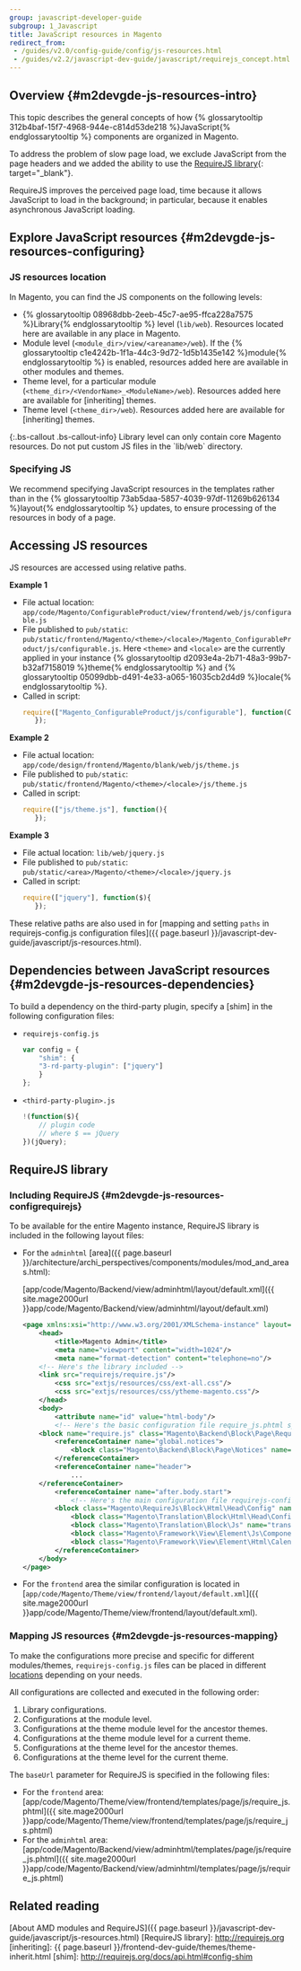 ```yaml
---
group: javascript-developer-guide
subgroup: 1_Javascript
title: JavaScript resources in Magento
redirect_from:
 - /guides/v2.0/config-guide/config/js-resources.html
 - /guides/v2.2/javascript-dev-guide/javascript/requirejs_concept.html
---
```


## Overview {#m2devgde-js-resources-intro}

This topic describes the general concepts of how {% glossarytooltip 312b4baf-15f7-4968-944e-c814d53de218 %}JavaScript{% endglossarytooltip %} components are organized in Magento.

To address the problem of slow page load, we exclude JavaScript from the page headers and we added the ability to use the [RequireJS library](http://requirejs.org){: target="_blank"}.

RequireJS improves the perceived page load, time because it allows JavaScript to load in the background; in particular, because it enables asynchronous JavaScript loading.

## Explore JavaScript resources {#m2devgde-js-resources-configuring}

### JS resources location

In Magento, you can find the JS components on the following levels:

*   {% glossarytooltip 08968dbb-2eeb-45c7-ae95-ffca228a7575 %}Library{% endglossarytooltip %} level (`lib/web`). Resources located here are available in any place in Magento.
*	Module level (`<module_dir>/view/<areaname>/web`). If the {% glossarytooltip c1e4242b-1f1a-44c3-9d72-1d5b1435e142 %}module{% endglossarytooltip %} is enabled, resources added here are available in other modules and themes.
*	Theme level, for a particular module (`<theme_dir>/<VendorName>_<ModuleName>/web`). Resources added here are available for [inheriting] themes.
*	Theme level  (`<theme_dir>/web`). Resources added here are available for [inheriting] themes.

{:.bs-callout .bs-callout-info}
Library level can only contain core Magento resources. Do not put custom JS files in the \`lib/web\` directory.

### Specifying JS

We recommend specifying JavaScript resources in the templates rather than in the {% glossarytooltip 73ab5daa-5857-4039-97df-11269b626134 %}layout{% endglossarytooltip %} updates, to ensure processing of the resources in body of a page.

## Accessing JS resources

JS resources are accessed using relative paths.

**Example 1**

- File actual location: `app/code/Magento/ConfigurableProduct/view/frontend/web/js/configurable.js`
- File published to `pub/static`: `pub/static/frontend/Magento/<theme>/<locale>/Magento_ConfigurableProduct/js/configurable.js`. Here `<theme>` and `<locale>` are the currently applied in your instance {% glossarytooltip d2093e4a-2b71-48a3-99b7-b32af7158019 %}theme{% endglossarytooltip %} and {% glossarytooltip 05099dbb-d491-4e33-a065-16035cb2d4d9 %}locale{% endglossarytooltip %}.
- Called in script:
    ```javascript
    require(["Magento_ConfigurableProduct/js/configurable"], function(Configurable){
       });
    ```


**Example 2**

- File actual location: `app/code/design/frontend/Magento/blank/web/js/theme.js`
- File published to `pub/static`: `pub/static/frontend/Magento/<theme>/<locale>/js/theme.js`
- Called in script:
    ```javascript
    require(["js/theme.js"], function(){
       });
    ```


**Example 3**

- File actual location: `lib/web/jquery.js`
- File published to `pub/static`: `pub/static/<area>/Magento/<theme>/<locale>/jquery.js`
- Called in script:
    ```javascript
    require(["jquery"], function($){
       });
    ```


These relative paths are also used in for [mapping and setting `paths` in requirejs-config.js configuration files]({{ page.baseurl }}/javascript-dev-guide/javascript/js-resources.html).

## Dependencies between JavaScript resources {#m2devgde-js-resources-dependencies}

To build a dependency on the third-party plugin, specify a [shim] in the following configuration files:
 - `requirejs-config.js`

    ```javascript
    var config = {
        "shim": {
        "3-rd-party-plugin": ["jquery"]
        }
    };
    ```

 - `<third-party-plugin>.js`

    ```javascript
    !(function($){
        // plugin code
        // where $ == jQuery
    })(jQuery);
    ```

## RequireJS library

### Including RequireJS {#m2devgde-js-resources-configrequirejs}

To be available for the entire Magento instance, RequireJS library is included in the following layout files:

 * For the `adminhtml` [area]({{ page.baseurl }}/architecture/archi_perspectives/components/modules/mod_and_areas.html):

    [app/code/Magento/Backend/view/adminhtml/layout/default.xml]({{ site.mage2000url }}app/code/Magento/Backend/view/adminhtml/layout/default.xml)
    ```xml
    <page xmlns:xsi="http://www.w3.org/2001/XMLSchema-instance" layout="admin-1column" xsi:noNamespaceSchemaLocation="urn:magento:framework:View/Layout/etc/page_configuration.xsd">
        <head>
            <title>Magento Admin</title>
            <meta name="viewport" content="width=1024"/>
            <meta name="format-detection" content="telephone=no"/>
        <!-- Here's the library included -->
        <link src="requirejs/require.js"/>
            <css src="extjs/resources/css/ext-all.css"/>
            <css src="extjs/resources/css/ytheme-magento.css"/>
        </head>
        <body>
            <attribute name="id" value="html-body"/>
            <!-- Here's the basic configuration file require_js.phtml specified -->
        <block name="require.js" class="Magento\Backend\Block\Page\RequireJs" template="Magento_Backend::page/js/require_js.phtml"/>
            <referenceContainer name="global.notices">
                <block class="Magento\Backend\Block\Page\Notices" name="global_notices" as="global_notices" template="page/notices.phtml"/>
            </referenceContainer>
            <referenceContainer name="header">
                ...
        </referenceContainer>
            <referenceContainer name="after.body.start">
                <!-- Here's the main configuration file requirejs-config.js specified -->
            <block class="Magento\RequireJs\Block\Html\Head\Config" name="requirejs-config"/>
                <block class="Magento\Translation\Block\Html\Head\Config" name="translate-config"/>
                <block class="Magento\Translation\Block\Js" name="translate" template="Magento_Translation::translate.phtml"/>
                <block class="Magento\Framework\View\Element\Js\Components" name="head.components" as="components" template="Magento_Backend::page/js/components.phtml"/>
                <block class="Magento\Framework\View\Element\Html\Calendar" name="head.calendar" as="calendar" template="Magento_Backend::page/js/calendar.phtml"/>
            </referenceContainer>
        </body>
    </page>
    ```

* For the `frontend` area the similar configuration is located in [`app/code/Magento/Theme/view/frontend/layout/default.xml`]({{ site.mage2000url }}app/code/Magento/Theme/view/frontend/layout/default.xml).

### Mapping JS resources {#m2devgde-js-resources-mapping}

To make the configurations more precise and specific for different modules/themes, `requirejs-config.js` files can be placed in different [locations](#m2devgde-js-resources-configuring) depending on your needs.

All configurations are collected and executed in the following order:

1.  Library configurations.
2.  Configurations at the module level.
3.  Configurations at the theme module level for the ancestor themes.
4.  Configurations at the theme module level for a current theme.
5.  Configurations at the theme level for the ancestor themes.
6.  Configurations at the theme level for the current theme.

The `baseUrl` parameter for RequireJS is specified in the following files:

* For the `frontend` area: [app/code/Magento/Theme/view/frontend/templates/page/js/require_js.phtml]({{ site.mage2000url }}app/code/Magento/Theme/view/frontend/templates/page/js/require_js.phtml)
* For the `adminhtml` area: [app/code/Magento/Backend/view/adminhtml/templates/page/js/require_js.phtml]({{ site.mage2000url }}app/code/Magento/Backend/view/adminhtml/templates/page/js/require_js.phtml)

## Related reading

[About AMD modules and RequireJS]({{ page.baseurl }}/javascript-dev-guide/javascript/js-resources.html)
[RequireJS library]: http://requirejs.org
[inheriting]: {{ page.baseurl }}/frontend-dev-guide/themes/theme-inherit.html
[shim]: http://requirejs.org/docs/api.html#config-shim

